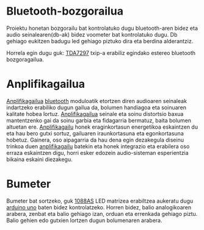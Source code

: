 # Bluetooth-bozgorailua
Proiektu honetan bozgorailu bat kontrolatuko dugu bluetooth-aren bidez eta audio seinalearen(db-ak) bidez voometer bat kontrolatuko dugu. Db gehiago eukitzen badugu led gehiago piztuko dira eta berdina alderantziz.

Horrela egin dugu guk:
[TDA7297](https://github.com/UrtziTello/Bluetooth-bozgoragailua/wiki/Anplifikadorea#tda7297) txip-a erabiliz egindako estereo bluetooth bozgoragailua.


# Anplifikagailua

[Anplifikagailua](https://github.com/UrtziTello/Bluetooth-bozgoragailua/wiki/Anplifikadorea) [bluetooth](https://github.com/UrtziTello/Bluetooth-bozgoragailua/wiki/Bluetooth-moduloa) moduloatik etortzen diren audioaren seinaleak indartzeko erabiliko dugun gailua da, bolumen handiagoa eta soinuaren kalitate hobea lortuz. [Anplifikagailua](https://github.com/UrtziTello/Bluetooth-bozgoragailua/wiki/Anplifikadorea) seinale eta soinu distortsio baxua mantentzenko gai da soinu garbia eta fidagarria bermatuz, baita bolumen altuetan ere. [Anplifikagailu](https://github.com/UrtziTello/Bluetooth-bozgoragailua/wiki/Anplifikadorea) honek eraginkortasun energetikoa eskaintzen du eta hau bero gutxi sortuz, gailuaren iraunkortasuna eta egonkortasuna hobetuz. Gainera, oso aipagarria da hau dena egin dezakegula diseinu trinkoa duen [anplifikagailu](https://github.com/UrtziTello/Bluetooth-bozgoragailua/wiki/Anplifikadorea) batekin eta honek integrazio eta erabilera oso erraza eskaintzen digu, horri esker edozein audio-sisteman esperientzia bikaina eskaini diezakegu.


# Bumeter


Bumeter bat sortzeko, guk [1088AS](https://github.com/UrtziTello/Bluetooth-bozgoragailua/wiki/Bumetroa#1088as) LED matrizea erabiltzea aukeratu dugu [arduino uno](https://github.com/UrtziTello/Bluetooth-bozgoragailua/wiki/Bumetroa#arduino-uno) baten bidez kontrolatzeko. Horren bidez, balio analogikoaren arabera, zenbat eta balio gehiago izan, orduan eta errenkada gehiago piztu. Balio gehien edo gutxien lortzen dugun bolumenaren arabera.
